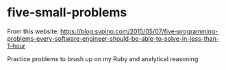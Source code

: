 # five-small-problems
From this website: 
https://blog.svpino.com/2015/05/07/five-programming-problems-every-software-engineer-should-be-able-to-solve-in-less-than-1-hour

Practice problems to brush up on my Ruby and analytical reasoning
